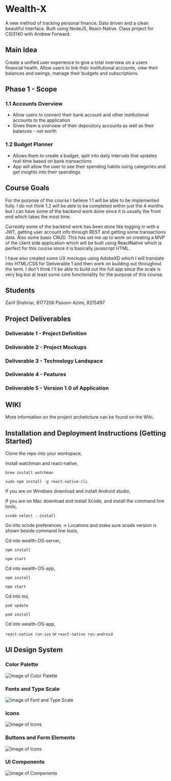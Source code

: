 # Wealth-X

A new method of tracking personal finance. Data driven and a clean beautiful interface. Built using NodeJS, React-Native. Class project for CSI3140 with Andrew Forward.

## Main Idea
Create a unified user experience to give a total overview on a users financial health. Allow users to link their institutional accounts, view their balances and owings, manage their budgets and subscriptions.

## Phase 1 - Scope
### 1.1 Accounts Overview
* Allow users to connect their bank account and other institutional accounts to the application
* Gives them a overview of their depository accounts as well as their balances - net worth
### 1.2 Budget Planner
* Allows them to create a budget, split into daily intervals that updates real-time based on bank transactions
* App will allow the user to see their spending habits using categories and get insights into their spendings

## Course Goals 
For the purpose of this course I believe 1.1 will be able to be implemented fully. I do not think 1.2 will be able to be completed within just the 4 months but I can have some of the backend work done since it is usually the front end which takes the most time.

Currently some of the backend work has been done like logging in with a JWT, getting user account info through REST and getting some transactions data. Also some basic CRUD. This has set me up to work on creating a MVP of the client side application which will be built using ReactNative which is perfect for this course since it is basically javascript HTML.

I have also created some UX mockups using AdobeXD which I will translate into HTML/CSS for Deliverable 1 and then work on building out throughout the term. I don't think I'll be able to build out the full app since the scale is very big but at least some core functionality for the purpose of this course.

## Students
Zarif Shahriar, 8177206
Pasoon Azimi, 8215497

## Project Deliverables
### Deliverable 1 - Project Definition
### Deliverable 2 - Project Mockups
### Deliverable 3 - Technology Landspace
### Deliverable 4 - Features
### Deliverable 5 - Version 1.0 of Application

## WIKI 
More information on the project archeticture can be found on the Wiki.

## Installation and Deployment Instructions (Getting Started)

Clone the repo into your workspace,

Install watchman and react-native,

`brew install watchman`

`sudo npm install -g react-native-cli`

If you are on Windows download and install Android studio,

If you are on Mac download and install Xcode, and install the command line tools,

`xcode-select --install`

Go into xcode preferences -> Locations and make sure xcode version is shown beside command line tools,

Cd into wealth-OS-server,

`npm install`

`npm start`

Cd into wealth-OS-app,

`npm install`

`npm start`

Cd into ios,  

`pod update`

`pod install`

Cd into wealth-OS-app,

`react-native run-ios` or `react-native run-android`


## UI Design System

### Color Palette
![Image of Color Palette](./mockups/ui-design-images/color-ui.png)
### Fonts and Type Scale
![Image of Font and Type Scale](./mockups/ui-design-images/font-ui.png)
### Icons
![Image of Icons](./mockups/ui-design-images/icons-ui.png)
### Buttons and Form Elements
![Image of Icons](./mockups/ui-design-images/buttons-forms-ui.png)
### UI Components
![Image of Components](./mockups/ui-design-images/components-ui.png)
